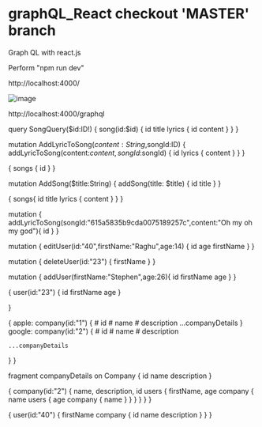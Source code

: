 # graphQL_React checkout 'MASTER' branch
Graph QL with react.js

Perform "npm run dev"

http://localhost:4000/


![image](https://user-images.githubusercontent.com/32561508/136667771-63055734-0b7b-4943-b9d8-6dcfbe963a35.png)


http://localhost:4000/graphql

query SongQuery($id:ID!) {
    song(id:$id) {
    	id
      title
      lyrics {
        id
        content
      }
  }
}


mutation AddLyricToSong($content:String,$songId:ID) {
  addLyricToSong(content:$content,songId:$songId) {
    id
    lyrics {
      content
    }
  }
}

{
  songs {
    id
  }
}


mutation AddSong($title:String) {
  addSong(title: $title) {
    id
    title
  }
}


{
  songs{
    id
    title
    lyrics {
      content
    }
  }
}






mutation {
  addLyricToSong(songId:"615a5835b9cda0075189257c",content:"Oh my oh my god"){
    id
  }
}

mutation {
  editUser(id:"40",firstName:"Raghu",age:14) {
     id
    	age
    firstName
  }
}


mutation {
  deleteUser(id:"23") {
    firstName
  }
}


mutation {
  addUser(firstName:"Stephen",age:26){
    id
    firstName
    age
  }
}




{
  user(id:"23") {
    id
    firstName
    age
  }
  
}

 {
  apple: company(id:"1") {
    # id
    # name
    # description
    ...companyDetails
  }
   google: company(id:"2") {
    # id
    # name
    # description
    
    ...companyDetails
  }
}

fragment companyDetails on Company {
  id
  name
  description
}


{
  company(id:"2") {
    name,
    description,
    id
    users {
      firstName,
      age
      company {
        name
        users {
          age 
          company {
            name
          }
        }
      }
    }
  }
}


{
  user(id:"40") {
    firstName
    company {
      id
      name
      description
    }
  }
}




